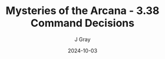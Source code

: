 ---
title: 'Mysteries of the Arcana - 3.38 Command Decisions'
alt: 'Mysteries of the Arcana'
date: '2024-10-03'
author: 'J Gray'
artist: 'Sarrah'
---